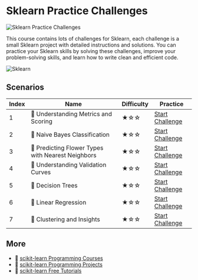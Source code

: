 # Sklearn Practice Challenges

![Sklearn Practice Challenges](https://cover-creator.appbot.io/sklearn-practice-challenges.png)

This course contains lots of challenges for Sklearn, each challenge is a small Sklearn project with detailed instructions and solutions. You can practice your Sklearn skills by solving these challenges, improve your problem-solving skills, and learn how to write clean and efficient code.

![Sklearn](https://img.shields.io/badge/Sklearn-whitesmoke?style=for-the-badge&logo=sklearn)


## Scenarios

|   Index | Name                                             | Difficulty   | Practice                                                                   |
|---------|--------------------------------------------------|--------------|----------------------------------------------------------------------------|
|       1 | 🎯 Understanding Metrics and Scoring              | ★☆☆          | <a target='_blank' href='https://labex.io/labs/185172'>Start Challenge</a> |
|       2 | 🎯 Naive Bayes Classification                     | ★☆☆          | <a target='_blank' href='https://labex.io/labs/250427'>Start Challenge</a> |
|       3 | 🎯 Predicting Flower Types with Nearest Neighbors | ★☆☆          | <a target='_blank' href='https://labex.io/labs/256147'>Start Challenge</a> |
|       4 | 🎯 Understanding Validation Curves                | ★☆☆          | <a target='_blank' href='https://labex.io/labs/106940'>Start Challenge</a> |
|       5 | 🎯 Decision Trees                                 | ★☆☆          | <a target='_blank' href='https://labex.io/labs/92597'>Start Challenge</a>  |
|       6 | 🎯 Linear Regression                              | ★☆☆          | <a target='_blank' href='https://labex.io/labs/185171'>Start Challenge</a> |
|       7 | 🎯 Clustering and Insights                        | ★☆☆          | <a target='_blank' href='https://labex.io/labs/198286'>Start Challenge</a> |

## More

- 🔗 [scikit-learn Programming Courses](https://github.com/labex-labs/awesome-programming-courses)
- 🔗 [scikit-learn Programming Projects](https://github.com/labex-labs/awesome-programming-projects)
- 🔗 [scikit-learn Free Tutorials](https://github.com/labex-labs/sklearn-free-tutorials)

